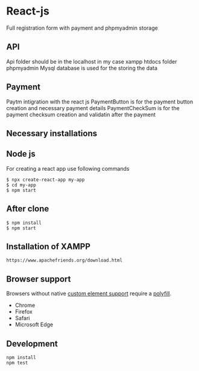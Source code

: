 # React-js
Full registration form with payment and phpmyadmin storage
## API 
Api folder should be in the localhost in my case xampp htdocs folder
phpmyadmin Mysql database is used for the storing the data
## Payment 
Paytm intigration with the react js 
PaymentButton is for the payment button creation and necessary payment details
PaymentCheckSum is for the payment checksum creation and validatin after the payment

## Necessary installations

## Node js
For creating a react app use following commands
```
$ npx create-react-app my-app
$ cd my-app
$ npm start
```
## After clone
```
$ npm install
$ npm start
```
## Installation of XAMPP
```
https://www.apachefriends.org/download.html
```
## Browser support
Browsers without native [custom element support][support] require a [polyfill][].

- Chrome
- Firefox
- Safari
- Microsoft Edge

[support]: https://caniuse.com/#feat=custom-elementsv1
[polyfill]: https://github.com/webcomponents/polyfills/tree/master/packages/custom-elements
## Development

```
npm install
npm test
```

